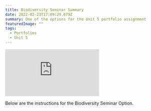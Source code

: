 ```yaml
---
title: Biodiversity Seminar Summary
date: 2022-02-23T17:09:29.679Z
summary: One of the options for the Unit 5 portfolio assignment
featuredImage: ""
tags:
  - Portfolios
  - Unit 5
---
```

<div class="youtube-container"><iframe class="responsive-iframe" src="https://www.youtube.com/embed/" frameborder="0" allow="accelerometer; autoplay; clipboard-write; encrypted-media; gyroscope; picture-in-picture" allowfullscreen></iframe></div>

Below are the instructions for the Biodiversity Seminar Option. 

![]()